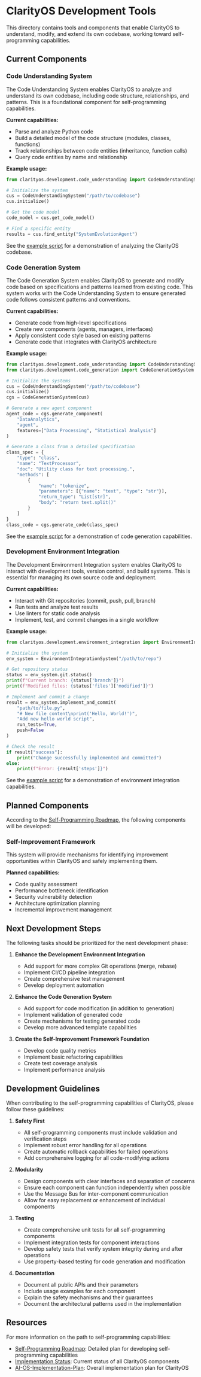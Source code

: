 # ClarityOS Development Tools

This directory contains tools and components that enable ClarityOS to understand, modify, and extend its own codebase, working toward self-programming capabilities.

## Current Components

### Code Understanding System

The Code Understanding System enables ClarityOS to analyze and understand its own codebase, including code structure, relationships, and patterns. This is a foundational component for self-programming capabilities.

**Current capabilities:**
- Parse and analyze Python code
- Build a detailed model of the code structure (modules, classes, functions)
- Track relationships between code entities (inheritance, function calls)
- Query code entities by name and relationship

**Example usage:**
```python
from clarityos.development.code_understanding import CodeUnderstandingSystem

# Initialize the system
cus = CodeUnderstandingSystem("/path/to/codebase")
cus.initialize()

# Get the code model
code_model = cus.get_code_model()

# Find a specific entity
results = cus.find_entity("SystemEvolutionAgent")
```

See the [example script](examples/code_understanding_example.py) for a demonstration of analyzing the ClarityOS codebase.

### Code Generation System

The Code Generation System enables ClarityOS to generate and modify code based on specifications and patterns learned from existing code. This system works with the Code Understanding System to ensure generated code follows consistent patterns and conventions.

**Current capabilities:**
- Generate code from high-level specifications
- Create new components (agents, managers, interfaces)
- Apply consistent code style based on existing patterns
- Generate code that integrates with ClarityOS architecture

**Example usage:**
```python
from clarityos.development.code_understanding import CodeUnderstandingSystem
from clarityos.development.code_generation import CodeGenerationSystem

# Initialize the systems
cus = CodeUnderstandingSystem("/path/to/codebase")
cus.initialize()
cgs = CodeGenerationSystem(cus)

# Generate a new agent component
agent_code = cgs.generate_component(
    "DataAnalytics", 
    "agent",
    features=["Data Processing", "Statistical Analysis"]
)

# Generate a class from a detailed specification
class_spec = {
    "type": "class",
    "name": "TextProcessor",
    "doc": "Utility class for text processing.",
    "methods": [
        {
            "name": "tokenize",
            "parameters": [{"name": "text", "type": "str"}],
            "return_type": "List[str]",
            "body": "return text.split()"
        }
    ]
}
class_code = cgs.generate_code(class_spec)
```

See the [example script](examples/code_generation_example.py) for a demonstration of code generation capabilities.

### Development Environment Integration

The Development Environment Integration system enables ClarityOS to interact with development tools, version control, and build systems. This is essential for managing its own source code and deployment.

**Current capabilities:**
- Interact with Git repositories (commit, push, pull, branch)
- Run tests and analyze test results
- Use linters for static code analysis
- Implement, test, and commit changes in a single workflow

**Example usage:**
```python
from clarityos.development.environment_integration import EnvironmentIntegrationSystem

# Initialize the system
env_system = EnvironmentIntegrationSystem("/path/to/repo")

# Get repository status
status = env_system.git.status()
print(f"Current branch: {status['branch']}")
print(f"Modified files: {status['files']['modified']}")

# Implement and commit a change
result = env_system.implement_and_commit(
    "path/to/file.py",
    "# New file content\nprint('Hello, World!')",
    "Add new hello world script",
    run_tests=True,
    push=False
)

# Check the result
if result["success"]:
    print("Change successfully implemented and committed")
else:
    print(f"Error: {result['steps']}")
```

See the [example script](examples/environment_integration_example.py) for a demonstration of environment integration capabilities.

## Planned Components

According to the [Self-Programming Roadmap](../docs/SELF-PROGRAMMING-ROADMAP.md), the following components will be developed:

### Self-Improvement Framework

This system will provide mechanisms for identifying improvement opportunities within ClarityOS and safely implementing them.

**Planned capabilities:**
- Code quality assessment
- Performance bottleneck identification
- Security vulnerability detection
- Architecture optimization planning
- Incremental improvement management

## Next Development Steps

The following tasks should be prioritized for the next development phase:

1. **Enhance the Development Environment Integration**
   - Add support for more complex Git operations (merge, rebase)
   - Implement CI/CD pipeline integration
   - Create comprehensive test management
   - Develop deployment automation

2. **Enhance the Code Generation System**
   - Add support for code modification (in addition to generation)
   - Implement validation of generated code
   - Create mechanisms for testing generated code
   - Develop more advanced template capabilities

3. **Create the Self-Improvement Framework Foundation**
   - Develop code quality metrics
   - Implement basic refactoring capabilities
   - Create test coverage analysis
   - Implement performance analysis

## Development Guidelines

When contributing to the self-programming capabilities of ClarityOS, please follow these guidelines:

1. **Safety First**
   - All self-programming components must include validation and verification steps
   - Implement robust error handling for all operations
   - Create automatic rollback capabilities for failed operations
   - Add comprehensive logging for all code-modifying actions

2. **Modularity**
   - Design components with clear interfaces and separation of concerns
   - Ensure each component can function independently when possible
   - Use the Message Bus for inter-component communication
   - Allow for easy replacement or enhancement of individual components

3. **Testing**
   - Create comprehensive unit tests for all self-programming components
   - Implement integration tests for component interactions
   - Develop safety tests that verify system integrity during and after operations
   - Use property-based testing for code generation and modification

4. **Documentation**
   - Document all public APIs and their parameters
   - Include usage examples for each component
   - Explain the safety mechanisms and their guarantees
   - Document the architectural patterns used in the implementation

## Resources

For more information on the path to self-programming capabilities:

- [Self-Programming Roadmap](../docs/SELF-PROGRAMMING-ROADMAP.md): Detailed plan for developing self-programming capabilities
- [Implementation Status](../docs/IMPLEMENTATION_STATUS.md): Current status of all ClarityOS components
- [AI-OS-Implementation-Plan](../docs/AI-OS-IMPLEMENTATION-PLAN.md): Overall implementation plan for ClarityOS
